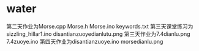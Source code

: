 # water
第二天作业为Morse.cpp Morse.h Morse.ino keywords.txt
第三天课堂练习为sizzling_hillar1.ino disantianzuoyedianlutu.png
第三天作业为7.4dianlu.png 7.4zuoye.ino
第四天作业为disantianzuoye.ino morsedianlu.png
